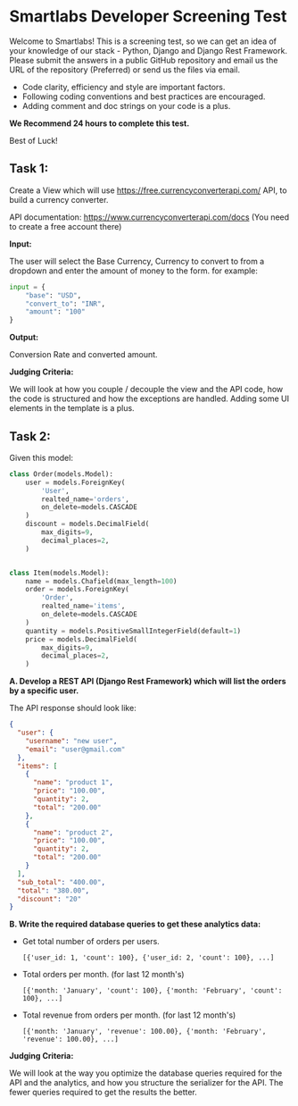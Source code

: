 # Smartlabs Developer Screening Test

Welcome to Smartlabs! This is a screening test, so we can get an idea of your knowledge of our stack - Python, Django and Django Rest Framework.
Please submit the answers in a public GitHub repository and email us the URL of the repository (Preferred) or send us the files via email.

- Code clarity, efficiency and style are important factors.
- Following coding conventions and best practices are encouraged.
- Adding comment and doc strings on your code is a plus.

**We Recommend 24 hours to complete this test.**

Best of Luck!


## Task 1:

Create a View which will use https://free.currencyconverterapi.com/ API, to build a currency converter.

API documentation: https://www.currencyconverterapi.com/docs (You need to create a free account there)

**Input:**

The user will select the Base Currency, Currency to convert to from a dropdown and enter the amount of money to the form. for example: 

```python
input = {
    "base": "USD",
    "convert_to": "INR",
    "amount": "100"
}
```

**Output:**

Conversion Rate and converted amount.

**Judging Criteria:**

We will look at how you couple / decouple the view and the API code,
how the code is structured and how the exceptions are handled.
Adding some UI elements in the template is a plus.


## Task 2:

Given this model:

```python
class Order(models.Model):
    user = models.ForeignKey(
        'User',
        realted_name='orders',
        on_delete=models.CASCADE
    )
    discount = models.DecimalField(
        max_digits=9,
        decimal_places=2,
    )


class Item(models.Model):
    name = models.Chafield(max_length=100)
    order = models.ForeignKey(
        'Order',
        realted_name='items',
        on_delete=models.CASCADE
    )
    quantity = models.PositiveSmallIntegerField(default=1)
    price = models.DecimalField(
        max_digits=9,
        decimal_places=2,
    )
```

**A. Develop a REST API (Django Rest Framework) which will list the orders by a specific user.**
 

The API response should look like:

```json
{
  "user": {
    "username": "new user",
    "email": "user@gmail.com"
  },
  "items": [
    {
      "name": "product 1",
      "price": "100.00",
      "quantity": 2,
      "total": "200.00"
    },
    {
      "name": "product 2",
      "price": "100.00",
      "quantity": 2,
      "total": "200.00"
    }
  ],
  "sub_total": "400.00",
  "total": "380.00",
  "discount": "20"
}
```

**B. Write the required database queries to get these analytics data:**
    
- Get total number of orders per users.
  
  `[{'user_id: 1, 'count': 100}, {'user_id: 2, 'count': 100}, ...]`
- Total orders per month. (for last 12 month's)
  
  `[{'month: 'January', 'count': 100}, {'month: 'February', 'count': 100}, ...]`
- Total revenue from orders per month. (for last 12 month's)
  
  `[{'month: 'January', 'revenue': 100.00}, {'month: 'February', 'revenue': 100.00}, ...]`


**Judging Criteria:**

We will look at the way you optimize the database queries required for the API and the analytics,
and how you structure the serializer for the API.
The fewer queries required to get the results the better.

